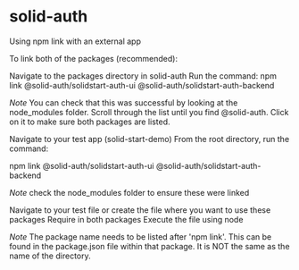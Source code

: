 # solid-auth

Using npm link with an external app

To link both of the packages (recommended):

Navigate to the packages directory in solid-auth
Run the command: npm link @solid-auth/solidstart-auth-ui @solid-auth/solidstart-auth-backend

*Note* You can check that this was successful by looking at the node_modules folder. Scroll through the list until you find @solid-auth. Click on it to make sure both packages are listed. 

Navigate to your test app (solid-start-demo)
From the root directory, run the command:

npm link @solid-auth/solidstart-auth-ui @solid-auth/solidstart-auth-backend

*Note* check the node_modules folder to ensure these were linked

Navigate to your test file or create the file where you want to use these packages
Require in both packages 
Execute the file using node <testfile name>



*Note*
The package name needs to be listed after 'npm link'. This can be found in the package.json file within that package. It is NOT the same as the name of the directory.




